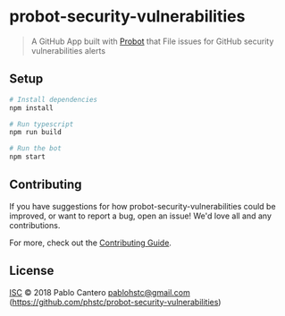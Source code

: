 # probot-security-vulnerabilities

> A GitHub App built with [Probot](https://github.com/probot/probot) that File issues for GitHub security vulnerabilities alerts

## Setup

```sh
# Install dependencies
npm install

# Run typescript
npm run build

# Run the bot
npm start
```

## Contributing

If you have suggestions for how probot-security-vulnerabilities could be improved, or want to report a bug, open an issue! We'd love all and any contributions.

For more, check out the [Contributing Guide](CONTRIBUTING.md).

## License

[ISC](LICENSE) © 2018 Pablo Cantero <pablohstc@gmail.com> (https://github.com/phstc/probot-security-vulnerabilities)
